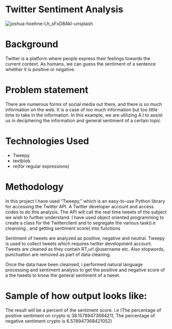 # Twitter Sentiment Analysis

![joshua-hoehne-Lh_sFxD8AkI-unsplash](https://user-images.githubusercontent.com/77420780/126051543-c027459a-55af-4dc1-8582-bbd8717203ba.jpg)

# Background
Twitter is a platform where people express their feelings towards the current context. As humans, we can guess the sentiment of a sentence whether it is positive or negative.  


# Problem statement
There are numerous forms of social media out there, and there is so much information on the web. It is a case of too much information but too little time to take in the information. In this example, we are utilizing A.I to assist us in deciphering the information and general sentiment of a certain topic


# Technologies Used
* Tweepy
* textblob
* re(for regular expressions)


# Methodology
In this project I have used “Tweepy,” which is an easy-to-use Python library for accessing the Twitter API. A Twitter developer account and access codes to do this analysis. The API will call the real time tweets of the subject we wish to further understand. I have used object oriented programming to create a class for the Twitterclient and to segregate the various task(i.e cleansing , and getting sentiment score) into functions

Sentiment of tweets are analyzed as positive, negative and neutral. Tweepy is used to collect tweets which requires twitter development account. Tweets are cleaned as they contain RT,url @username etc. Also stopwords, punctuation are removed as part of data cleaning.

Once the data have been cleansed, i performed natural language processing and sentiment analysis to get the positive and negative score of a the tweets to know the general sentiment of a tweet.

# Sample of how output looks like:
The result will be a percent of the sentiment score. i.e (The percentage of positive sentiment on crypto is 38.15789473684211,
The percentage of negative sentiment crypto is 6.578947368421052)
